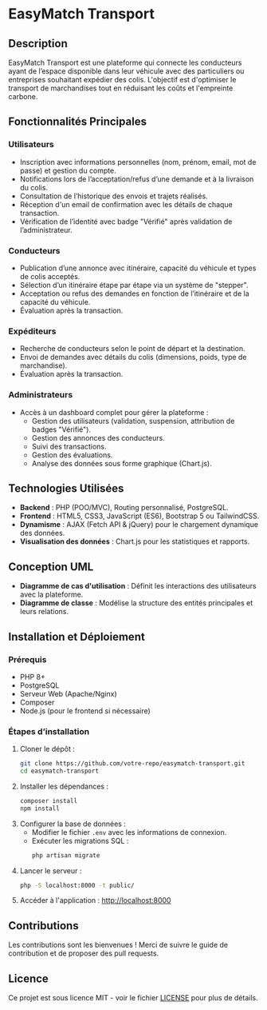 # EasyMatch Transport

## Description
EasyMatch Transport est une plateforme qui connecte les conducteurs ayant de l’espace disponible dans leur véhicule avec des particuliers ou entreprises souhaitant expédier des colis. L'objectif est d'optimiser le transport de marchandises tout en réduisant les coûts et l'empreinte carbone.

## Fonctionnalités Principales

### Utilisateurs
- Inscription avec informations personnelles (nom, prénom, email, mot de passe) et gestion du compte.
- Notifications lors de l’acceptation/refus d’une demande et à la livraison du colis.
- Consultation de l’historique des envois et trajets réalisés.
- Réception d'un email de confirmation avec les détails de chaque transaction.
- Vérification de l’identité avec badge "Vérifié" après validation de l’administrateur.

### Conducteurs
- Publication d’une annonce avec itinéraire, capacité du véhicule et types de colis acceptés.
- Sélection d’un itinéraire étape par étape via un système de "stepper".
- Acceptation ou refus des demandes en fonction de l’itinéraire et de la capacité du véhicule.
- Évaluation après la transaction.

### Expéditeurs
- Recherche de conducteurs selon le point de départ et la destination.
- Envoi de demandes avec détails du colis (dimensions, poids, type de marchandise).
- Évaluation après la transaction.

### Administrateurs
- Accès à un dashboard complet pour gérer la plateforme :
  - Gestion des utilisateurs (validation, suspension, attribution de badges "Vérifié").
  - Gestion des annonces des conducteurs.
  - Suivi des transactions.
  - Gestion des évaluations.
  - Analyse des données sous forme graphique (Chart.js).

## Technologies Utilisées
- **Backend** : PHP (POO/MVC), Routing personnalisé, PostgreSQL.
- **Frontend** : HTML5, CSS3, JavaScript (ES6), Bootstrap 5 ou TailwindCSS.
- **Dynamisme** : AJAX (Fetch API & jQuery) pour le chargement dynamique des données.
- **Visualisation des données** : Chart.js pour les statistiques et rapports.

## Conception UML
- **Diagramme de cas d'utilisation** : Définit les interactions des utilisateurs avec la plateforme.
- **Diagramme de classe** : Modélise la structure des entités principales et leurs relations.

## Installation et Déploiement
### Prérequis
- PHP 8+
- PostgreSQL
- Serveur Web (Apache/Nginx)
- Composer
- Node.js (pour le frontend si nécessaire)

### Étapes d’installation
1. Cloner le dépôt :
   ```sh
   git clone https://github.com/votre-repo/easymatch-transport.git
   cd easymatch-transport
   ```
2. Installer les dépendances :
   ```sh
   composer install
   npm install
   ```
3. Configurer la base de données :
   - Modifier le fichier `.env` avec les informations de connexion.
   - Exécuter les migrations SQL :
     ```sh
     php artisan migrate
     ```
4. Lancer le serveur :
   ```sh
   php -S localhost:8000 -t public/
   ```
5. Accéder à l'application : [http://localhost:8000](http://localhost:8000)

## Contributions
Les contributions sont les bienvenues ! Merci de suivre le guide de contribution et de proposer des pull requests.

## Licence
Ce projet est sous licence MIT - voir le fichier [LICENSE](LICENSE) pour plus de détails.
